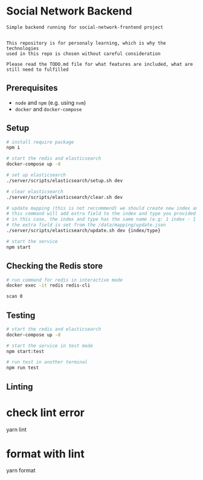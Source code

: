 # Social Network Backend

    Simple backend running for social-network-frontend project


    This repository is for personaly learning, which is why the technologies
    used in this repo is chosen without careful consideration

    Please read the TODO.md file for what features are included, what are
    still need to fulfilled

## Prerequisites

- `node` and `npm` (e.g. using `nvm`)
- `docker` and `docker-compose`

## Setup

```sh
# install require package
npm i

# start the redis and elasticsearch
docker-compose up -d

# set up elasticsearch
./server/scripts/elasticsearch/setup.sh dev

# clear elasticsearch
./server/scripts/elasticsearch/clear.sh dev

# update mapping (this is not reccommend) we should create new index and migrate data there
# this command will add extra field to the index and type you provided
# in this case, the index and type has the same name (e.g: 1 index - 1 type)
# the extra field is set from the /data/mapping/update.json
./server/scripts/elasticsearch/update.sh dev {index/type}

# start the service
npm start


```

## Checking the Redis store

```sh
# run command for redis in interactive mode
docker exec -it redis redis-cli

scan 0

```

## Testing

```sh
# start the redis and elasticsearch
docker-compose up -d

# start the service in test mode
npm start:test

# run test in another terminal
npm run test
```

## Linting

# check lint error

yarn lint

# format with lint

yarn format
